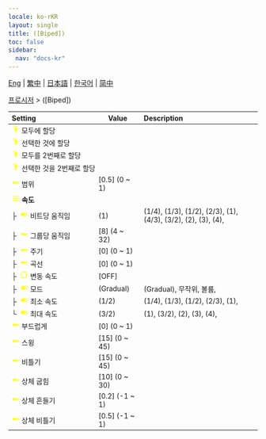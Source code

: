 ```yaml
---
locale: ko-rKR
layout: single
title: ([Biped])
toc: false
sidebar:
  nav: "docs-kr"
---
```

[Eng](/dancexr/menu/2025.4/motion/biped) | [繁中](/tw/dancexr/menu/2025.4/motion/biped) | [日本語](/jp/dancexr/menu/2025.4/motion/biped) | [한국어](/kr/dancexr/menu/2025.4/motion/biped) | [简中](/zh/dancexr/menu/2025.4/motion/biped)

[프로시저](../menu#프로시저) > ([Biped])



| Setting | Value | Description |
| :--- | --- | :--- |
|<nobr> ![motion icon](/images/icon/ic_motion.png)  모두에 할당</nobr>|| 
|<nobr> ![motion icon](/images/icon/ic_motion.png)  선택한 것에 할당</nobr>|| 
|<nobr> ![motion icon](/images/icon/ic_motion.png)  모두를 2번째로 할당</nobr>|| 
|<nobr> ![motion icon](/images/icon/ic_motion.png)  선택한 것을 2번째로 할당</nobr>|| 
|<nobr> ![slider icon](/images/icon/ic_slider.png)  범위</nobr>| [0.5] (0 ~ 1) | 
|<nobr> ![tune icon](/images/icon/ic_tune.png)  <b>속도</b></nobr>| | 
|<nobr>├&nbsp; ![toggle_on icon](/images/icon/ic_toggle_on.png)  비트당 움직임</nobr>| (1) | (1/4), (1/3), (1/2), (2/3), (1), (4/3), (3/2), (2), (3), (4), 
|<nobr>├&nbsp; ![slider icon](/images/icon/ic_slider.png)  그룹당 움직임</nobr>| [8] (4 ~ 32) | 
|<nobr>├&nbsp; ![slider icon](/images/icon/ic_slider.png)  주기</nobr>| [0] (0 ~ 1) | 
|<nobr>├&nbsp; ![slider icon](/images/icon/ic_slider.png)  곡선</nobr>| [0] (0 ~ 1) | 
|<nobr>├&nbsp; ![check_off icon](/images/icon/ic_check_off.png)  변동 속도</nobr>| [OFF] | 
|<nobr>├&nbsp; ![toggle_on icon](/images/icon/ic_toggle_on.png)  모드</nobr>| (Gradual) | (Gradual), 무작위, 볼륨, 
|<nobr>├&nbsp; ![toggle_on icon](/images/icon/ic_toggle_on.png)  최소 속도</nobr>| (1/2) | (1/4), (1/3), (1/2), (2/3), (1), 
|<nobr>└&nbsp; ![toggle_on icon](/images/icon/ic_toggle_on.png)  최대 속도</nobr>| (3/2) | (1), (3/2), (2), (3), (4), 
|<nobr> ![slider icon](/images/icon/ic_slider.png)  부드럽게</nobr>| [0] (0 ~ 1) | 
|<nobr> ![slider icon](/images/icon/ic_slider.png)  스윙</nobr>| [15] (0 ~ 45) | 
|<nobr> ![slider icon](/images/icon/ic_slider.png)  비틀기</nobr>| [15] (0 ~ 45) | 
|<nobr> ![slider icon](/images/icon/ic_slider.png)  상체 굽힘</nobr>| [10] (0 ~ 30) | 
|<nobr> ![slider icon](/images/icon/ic_slider.png)  상체 흔들기</nobr>| [0.2] (-1 ~ 1) | 
|<nobr> ![slider icon](/images/icon/ic_slider.png)  상체 비틀기</nobr>| [0.5] (-1 ~ 1) | 
